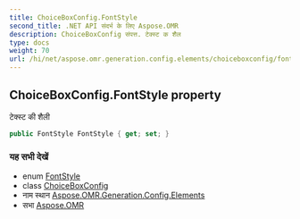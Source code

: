 ```yaml
---
title: ChoiceBoxConfig.FontStyle
second_title: .NET API संदर्भ के लिए Aspose.OMR
description: ChoiceBoxConfig संपत्त. टेक्स्ट क शैल
type: docs
weight: 70
url: /hi/net/aspose.omr.generation.config.elements/choiceboxconfig/fontstyle/
---
```

## ChoiceBoxConfig.FontStyle property

टेक्स्ट की शैली

```csharp
public FontStyle FontStyle { get; set; }
```

### यह सभी देखें

* enum [FontStyle](../../../aspose.omr.generation/fontstyle/)
* class [ChoiceBoxConfig](../)
* नाम स्थान [Aspose.OMR.Generation.Config.Elements](../../choiceboxconfig/)
* सभा [Aspose.OMR](../../../)


